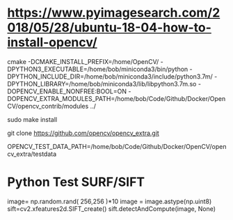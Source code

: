 # https://www.pyimagesearch.com/2018/05/28/ubuntu-18-04-how-to-install-opencv/

cmake -DCMAKE_INSTALL_PREFIX=/home/OpenCV/ -DPYTHON3_EXECUTABLE=/home/bob/miniconda3/bin/python -DPYTHON_INCLUDE_DIR=/home/bob/miniconda3/include/python3.7m/ -DPYTHON_LIBRARY=/home/bob/miniconda3/lib/libpython3.7m.so -DOPENCV_ENABLE_NONFREE:BOOL=ON -DOPENCV_EXTRA_MODULES_PATH=/home/bob/Code/Github/Docker/OpenCV/opencv_contrib/modules ../

sudo make install

git clone https://github.com/opencv/opencv_extra.git

OPENCV_TEST_DATA_PATH=/home/bob/Code/Github/Docker/OpenCV/opencv_extra/testdata

# Python Test SURF/SIFT #
image= np.random.rand( 256,256 )*10
image = image.astype(np.uint8)
sift=cv2.xfeatures2d.SIFT_create()
sift.detectAndCompute(image, None)